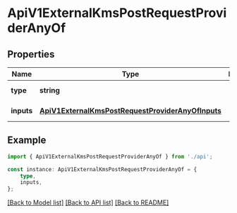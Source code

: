 # ApiV1ExternalKmsPostRequestProviderAnyOf


## Properties

Name | Type | Description | Notes
------------ | ------------- | ------------- | -------------
**type** | **string** |  | [default to undefined]
**inputs** | [**ApiV1ExternalKmsPostRequestProviderAnyOfInputs**](ApiV1ExternalKmsPostRequestProviderAnyOfInputs.md) |  | [default to undefined]

## Example

```typescript
import { ApiV1ExternalKmsPostRequestProviderAnyOf } from './api';

const instance: ApiV1ExternalKmsPostRequestProviderAnyOf = {
    type,
    inputs,
};
```

[[Back to Model list]](../README.md#documentation-for-models) [[Back to API list]](../README.md#documentation-for-api-endpoints) [[Back to README]](../README.md)
